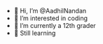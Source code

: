 - 👋 Hi, I’m @AadhilNandan
- 👀 I’m interested in coding
- 🌱 I’m currently a 12th grader
- 🏅 Still learning
